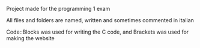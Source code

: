 Project made for the programming 1 exam

All files and folders are named, written and sometimes commented in italian

Code::Blocks was used for writing the C code, and Brackets was used for making the website
